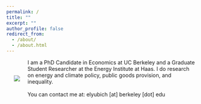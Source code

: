 ```yaml
---
permalink: /
title: ""
excerpt: ""
author_profile: false
redirect_from: 
  - /about/
  - /about.html
---
```


<div class="flex">
<img src="{{site.url}}/images/bio-photo.png" style="display: block; margin: 0 20px;" /> 
<div class="text">
I am a PhD Candidate in Economics at UC Berkeley and a Graduate Student Researcher at the Energy Institute at Haas. I do research on energy and climate policy, public goods provision, and inequality.
<br/>
<br/>
You can contact me at: elyubich [at] berkeley [dot] edu
</div>
</div>
<style>
  .flex {
    display: flex;
    max-width: 900px;
    margin: auto;
    align-items: center;
  }

  @media (max-width: 600px){
    .flex {
      flex-direction: column;
    }
  }
  </style>